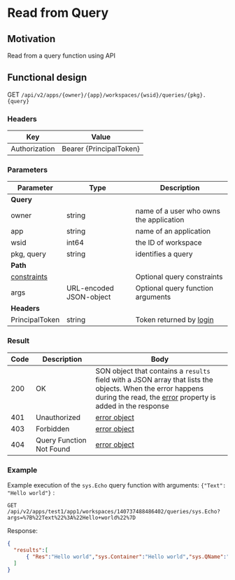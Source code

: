 # Read from Query

## Motivation

Read from a query function using API

## Functional design

GET `/api/v2/apps/{owner}/{app}/workspaces/{wsid}/queries/{pkg}.{query}`

### Headers

| Key | Value |
| --- | --- |
| Authorization | Bearer {PrincipalToken} |

### Parameters

| Parameter | Type | Description |
| --- | --- | --- |
| **Query** | | |
| owner | string | name of a user who owns the application |
| app | string | name of an application |
| wsid | int64 | the ID of workspace |
| pkg, query | string | identifies a query |
| **Path** | | |
| [constraints](query-constraints.md) | | Optional query constraints |
| args | URL-encoded JSON-object | Optional query function arguments |
| **Headers** | | |
| PrincipalToken | string | Token returned by [login](../apiv2/login.md) |

### Result

| Code | Description | Body |
| --- | --- | --- |
| 200 | OK | SON object that contains a `results` field with a JSON array that lists the objects. When the error happens during the read, the [error](errors.md) property is added in the response |
| 401 | Unauthorized | [error object](errors.md) |
| 403 | Forbidden | [error object](errors.md) |
| 404 | Query Function Not Found | [error object](errors.md) |

### Example

Example execution of the `sys.Echo` query function with arguments: `{"Text": "Hello world"}` :

```http
GET /api/v2/apps/test1/app1/workspaces/140737488486402/queries/sys.Echo?args=%7B%22Text%22%3A%22Hello+world%22%7D
```

Response:

```json
{ 
  "results":[
	  { "Res":"Hello world","sys.Container":"Hello world","sys.QName":"sys.EchoResult" }
  ]
}
```
